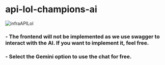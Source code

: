# api-lol-champions-ai

![infraAPILol](https://github.com/Leporoni/api-lol-champions-ai/assets/17886340/d30c2051-2da4-41a4-ba47-6f9b761b434a)

### - The frontend will not be implemented as we use swagger to interact with the AI. If you want to implement it, feel free.
### - Select the Gemini option to use the chat for free.